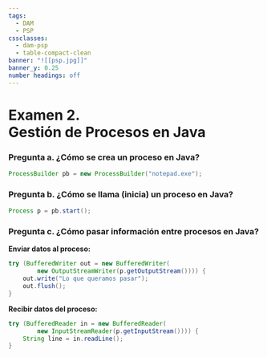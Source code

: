 ```yaml
---
tags:
  - DAM
  - PSP
cssclasses:
  - dam-psp
  - table-compact-clean
banner: "![[psp.jpg]]"
banner_y: 0.25
number headings: off
---
```


# **Examen 2.** <br>Gestión de Procesos en Java


### **Pregunta a.** ¿Cómo se crea un proceso en Java?

```java
ProcessBuilder pb = new ProcessBuilder("notepad.exe");
```


### **Pregunta b.** ¿Cómo se llama (inicia) un proceso en Java?

```java
Process p = pb.start();
```


### **Pregunta c.** ¿Cómo pasar información entre procesos en Java?

**Enviar datos al proceso:**

```java
try (BufferedWriter out = new BufferedWriter(
        new OutputStreamWriter(p.getOutputStream()))) {
    out.write("Lo que queramos pasar");
    out.flush();
}
```

**Recibir datos del proceso:**

```java
try (BufferedReader in = new BufferedReader(
        new InputStreamReader(p.getInputStream()))) {
    String line = in.readLine();
}
```